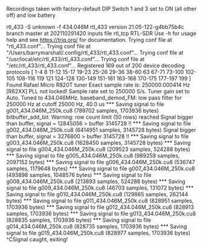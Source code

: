 Recordings taken with factory-default DIP Switch 1 and 3 set to ON (all other off) and low battery

rtl_433 -S unknown -f 434.046M
rtl_433 version 21.05-122-g4bb75b4c branch master at 202110291420 inputs file rtl_tcp RTL-SDR
Use -h for usage help and see https://triq.org/ for documentation.
Trying conf file at "rtl_433.conf"...
Trying conf file at "/Users/barrymarshall/.config/rtl_433/rtl_433.conf"...
Trying conf file at "/usr/local/etc/rtl_433/rtl_433.conf"...
Trying conf file at "/etc/rtl_433/rtl_433.conf"...
Registered 169 out of 200 device decoding protocols [ 1-4 8 11-12 15-17 19-23 25-26 29-36 38-60 63 67-71 73-100 102-105 108-116 119 121 124-128 130-149 151-161 163-168 170-175 177-197 199 ]
Found Rafael Micro R820T tuner
Exact sample rate is: 250000.000414 Hz
[R82XX] PLL not locked!
Sample rate set to 250000 S/s.
Tuner gain set to Auto.
Tuned to 434.046MHz.
baseband_demod_FM: low pass filter for 250000 Hz at cutoff 25000 Hz, 40.0 us
*** Saving signal to file g001_434.046M_250k.cu8 (789702 samples, 1703936 bytes)
bitbuffer_add_bit: Warning: row count limit (50 rows) reached
Signal bigger than buffer, signal = 12845056 > buffer 3145728 !!
*** Saving signal to file g002_434.046M_250k.cu8 (6414951 samples, 3145728 bytes)
Signal bigger than buffer, signal = 3276800 > buffer 3145728 !!
*** Saving signal to file g003_434.046M_250k.cu8 (1628450 samples, 3145728 bytes)
*** Saving signal to file g004_434.046M_250k.cu8 (209523 samples, 524288 bytes)
*** Saving signal to file g005_434.046M_250k.cu8 (989259 samples, 2097152 bytes)
*** Saving signal to file g006_434.046M_250k.cu8 (536747 samples, 1179648 bytes)
*** Saving signal to file g007_434.046M_250k.cu8 (493898 samples, 1048576 bytes)
*** Saving signal to file g008_434.046M_250k.cu8 (213893 samples, 524288 bytes)
*** Saving signal to file g009_434.046M_250k.cu8 (46703 samples, 131072 bytes)
*** Saving signal to file g010_434.046M_250k.cu8 (129865 samples, 262144 bytes)
*** Saving signal to file g011_434.046M_250k.cu8 (828951 samples, 1703936 bytes)
*** Saving signal to file g012_434.046M_250k.cu8 (828913 samples, 1703936 bytes)
*** Saving signal to file g013_434.046M_250k.cu8 (828835 samples, 1703936 bytes)
*** Saving signal to file g014_434.046M_250k.cu8 (828735 samples, 1703936 bytes)
*** Saving signal to file g015_434.046M_250k.cu8 (828977 samples, 1703936 bytes)
^CSignal caught, exiting!
